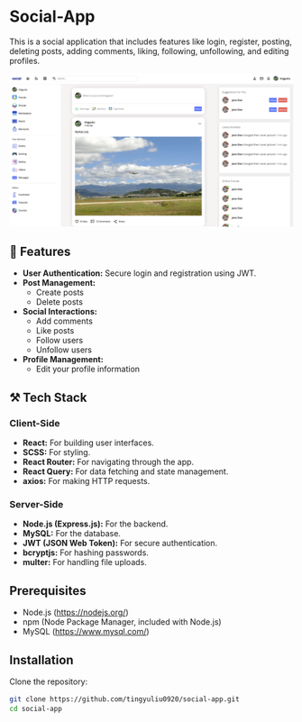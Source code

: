 # Social-App

This is a social application that includes features like login, register, posting, deleting posts, adding comments, liking, following, unfollowing, and editing profiles.

<center>
<img src="home.png" alt="home.png" />
</center>

## 📙 Features

- **User Authentication:** Secure login and registration using JWT.
- **Post Management:**
  - Create posts
  - Delete posts
- **Social Interactions:**
  - Add comments
  - Like posts
  - Follow users
  - Unfollow users
- **Profile Management:**
  - Edit your profile information

## ⚒️ Tech Stack

### Client-Side

- **React:** For building user interfaces.
- **SCSS:** For styling.
- **React Router:** For navigating through the app.
- **React Query:** For data fetching and state management.
- **axios:** For making HTTP requests.

### Server-Side

- **Node.js (Express.js):** For the backend.
- **MySQL:** For the database.
- **JWT (JSON Web Token):** For secure authentication.
- **bcryptjs:** For hashing passwords.
- **multer:** For handling file uploads.

## Prerequisites

- Node.js (https://nodejs.org/)
- npm (Node Package Manager, included with Node.js)
- MySQL (https://www.mysql.com/)

## Installation

Clone the repository:

```sh
git clone https://github.com/tingyuliu0920/social-app.git
cd social-app
```
